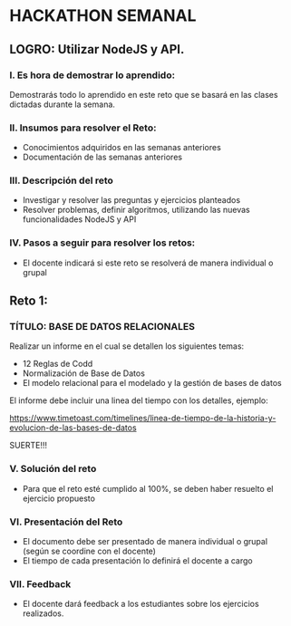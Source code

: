 # HACKATHON SEMANAL

## LOGRO: Utilizar NodeJS y API. 

### I.	Es hora de demostrar lo aprendido:
Demostrarás todo lo aprendido en este reto que se basará en las clases dictadas durante la semana.
### II.	Insumos para resolver el Reto:
- Conocimientos adquiridos en las semanas anteriores
- Documentación de las semanas anteriores

### III.	Descripción del reto
- Investigar y resolver las preguntas y ejercicios planteados
- Resolver problemas, definir algoritmos, utilizando las nuevas funcionalidades NodeJS y API

### IV.	Pasos a seguir para resolver los retos: 

- El docente indicará si este reto se resolverá de manera individual o grupal

## Reto 1:

### TÍTULO: BASE DE DATOS RELACIONALES

Realizar un informe en el cual se detallen los siguientes temas:

- 12 Reglas de Codd
- Normalización de Base de Datos
- El modelo relacional para el modelado y la gestión de bases de datos

El informe debe incluir una linea del tiempo con los detalles, ejemplo:

https://www.timetoast.com/timelines/linea-de-tiempo-de-la-historia-y-evolucion-de-las-bases-de-datos

SUERTE!!!


### V.	Solución del reto
- Para que el reto esté cumplido al 100%, se deben haber resuelto el ejercicio propuesto

### VI.	Presentación del Reto
- El documento debe ser presentado de manera individual o grupal (según se coordine con el docente)
- El tiempo de cada presentación lo definirá el docente a cargo

### VII.	Feedback
- El docente dará feedback a los estudiantes sobre los ejercicios realizados.